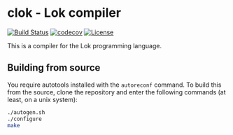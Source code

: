 # clok - Lok compiler

[![Build Status](https://travis-ci.org/TheOnlyMrCat/clok.svg?branch=master)](https://travis-ci.org/TheOnlyMrCat/clok)
[![codecov](https://codecov.io/gh/TheOnlyMrCat/clok/branch/master/graph/badge.svg)](https://codecov.io/gh/TheOnlyMrCat/clok)
[![License](https://img.shields.io/github/license/TheOnlyMrCat/clok?color=yellow)](https://github.com/TheOnlyMrCat/clok/blob/master/LICENSE)

This is a compiler for the Lok programming language.

## Building from source

You require autotools installed with the `autoreconf` command.
To build this from the source, clone the repository and enter the following commands (at least, on a unix system):

```sh
./autogen.sh
./configure
make
```
